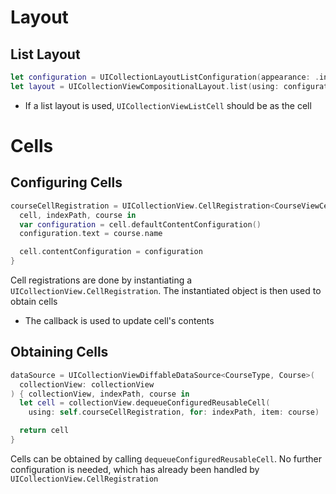 # Layout

## List Layout

```swift
let configuration = UICollectionLayoutListConfiguration(appearance: .insetGrouped)
let layout = UICollectionViewCompositionalLayout.list(using: configuration)
```

- If a list layout is used, `UICollectionViewListCell` should be as the cell

# Cells

## Configuring Cells

```swift
courseCellRegistration = UICollectionView.CellRegistration<CourseViewCell, Course> {
  cell, indexPath, course in
  var configuration = cell.defaultContentConfiguration()
  configuration.text = course.name

  cell.contentConfiguration = configuration
}
```

Cell registrations are done by instantiating a
`UICollectionView.CellRegistration`. The instantiated object is then used to
obtain cells

- The callback is used to update cell's contents

## Obtaining Cells

```swift
dataSource = UICollectionViewDiffableDataSource<CourseType, Course>(
  collectionView: collectionView
) { collectionView, indexPath, course in
  let cell = collectionView.dequeueConfiguredReusableCell(
    using: self.courseCellRegistration, for: indexPath, item: course)

  return cell
}
```

Cells can be obtained by calling `dequeueConfiguredReusableCell`. No further
configuration is needed, which has already been handled by
`UICollectionView.CellRegistration`
